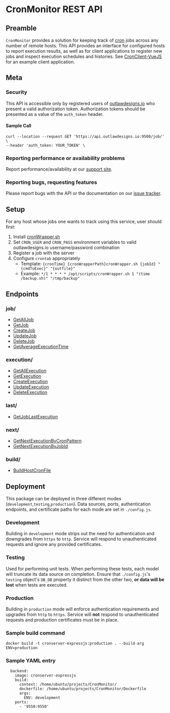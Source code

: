 # CronMonitor REST API

## Preamble

`CronMonitor` provides a solution for keeping track of [cron](https://www.man7.org/linux/man-pages/man8/cron.8.html) jobs across any number of remote hosts. This API provides an interface for configured hosts to report execution results, as well as for client applications to register new jobs and inspect execution schedules and histories. See [CronClient-VueJS](https://github.com/outlawstar4761/CronClient-VueJS) for an example client application.

## Meta

### Security

This API is accessible only by registered users of [outlawdesigns.io](https://outlawdesigns.io) who present a valid authorization token.
Authorization tokens should be presented as a value of the `auth_token` header.

#### Sample Call
```
curl --location --request GET 'https://api.outlawdesigns.io:9500/job/' \
--header 'auth_token: YOUR_TOKEN' \
```

### Reporting performance or availability problems

Report performance/availability at our [support site](mailto:j.watson@outlawdesigns.io).

### Reporting bugs, requesting features

Please report bugs with the API or the documentation on our [issue tracker](https://github.com/outlawstar4761/CronMonitor).

## Setup

For any host whose jobs one wants to track using this service, user should first:
 1. Install [cronWrapper.sh](https://gist.github.com/outlawstar4761/a1105f79ba4cd26916abce8a0f3bb139)
 2. Set `CRON_USER` and `CRON_PASS` environment variables to valid outlawdesigns.io username/password combination
 3. Register a job with the server
 4. Configure `crontab` appropriately
    * Template: `{cronTime} {cronWrapperPath}cronWrapper.sh {jobId} "{cmdToExec}" "{outfile}"`
    * Example: `*/1 * * * * /opt/scripts/cronWrapper.sh 1 "(time /backup.sh)" "/tmp/backup"`

## Endpoints

### job/

* [GetAllJob](./docs/getAllJob.md)
* [GetJob](./docs/getJob.md)
* [CreateJob](./docs/createJob.md)
* [UpdateJob](./docs/updateJob.md)
* [DeleteJob](./docs/deleteJob.md)
* [GetAverageExecutionTime](./docs/getJobAverageExecution.md)

### execution/

* [GetAllExecution](./docs/getAllExecution.md)
* [GetExecution](./docs/getExecution.md)
* [CreateExecution](./docs/createExecution.md)
* [UpdateExecution](./docs/updateExecution.md)
* [DeleteExecution](./docs/deleteExecution.md)

### last/

* [GetJobLastExecution](./docs/getJobLastExecution.md)

### next/

* [GetNextExecutionByCronPattern](getNextExecutionByCronPattern.md)
* [GetNextExecutionByJobId](getNextExecutionByJobId.md)

### build/

* [BuildHostCronFile](buildHostCronFile.md)

## Deployment

This package can be deployed in three different modes (`development`,`testing`,`production`). Data sources, ports, authentication endpoints, and certificate paths for each mode are set in `./config.js`.

### Development

Building in `development` mode strips out the need for authentication and downgrades from `https` to `http`. Service will respond to unauthenticated requests and ignore any provided certificates.

### Testing

Used for performing unit tests. When performing these tests, each model will truncate its data source on completion. Ensure that `./config.js`'s `testing` object's `DB_DB` property it distinct from the other two, **or data will be lost** when tests are executed.

### Production

Building in `production` mode will enforce authentication requirements and upgrades from `http` to `https`. Service will **not** respond to unauthenticated requests and production certificates must be in place.

### Sample build command
```
docker build -t cronserver-expressjs:production . --build-arg ENV=production
```
### Sample YAML entry

```
  backend:
    image: cronserver-expressjs
    build:
      context: /home/ubuntu/projects/CronMonitor/
      dockerfile: /home/ubuntu/projects/CronMonitor/Dockerfile
      args:
        ENV: development
    ports:
      - '9550:9550'
```

